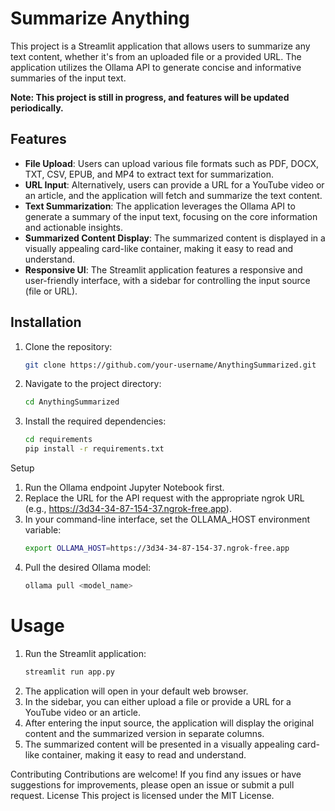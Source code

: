 # Summarize Anything

This project is a Streamlit application that allows users to summarize any text content, whether it's from an uploaded file or a provided URL. The application utilizes the Ollama API to generate concise and informative summaries of the input text.

**Note: This project is still in progress, and features will be updated periodically.**

## Features

- **File Upload**: Users can upload various file formats such as PDF, DOCX, TXT, CSV, EPUB, and MP4 to extract text for summarization.
- **URL Input**: Alternatively, users can provide a URL for a YouTube video or an article, and the application will fetch and summarize the text content.
- **Text Summarization**: The application leverages the Ollama API to generate a summary of the input text, focusing on the core information and actionable insights.
- **Summarized Content Display**: The summarized content is displayed in a visually appealing card-like container, making it easy to read and understand.
- **Responsive UI**: The Streamlit application features a responsive and user-friendly interface, with a sidebar for controlling the input source (file or URL).

## Installation

1. Clone the repository:

   ```bash
   git clone https://github.com/your-username/AnythingSummarized.git
2. Navigate to the project directory:

   ```bash
   cd AnythingSummarized
3. Install the required dependencies:
   ```bash
   cd requirements
   pip install -r requirements.txt

Setup

1. Run the Ollama endpoint Jupyter Notebook first.
2. Replace the URL for the API request with the appropriate ngrok URL (e.g., https://3d34-34-87-154-37.ngrok-free.app).
3. In your command-line interface, set the OLLAMA_HOST environment variable:
   ```bash
   export OLLAMA_HOST=https://3d34-34-87-154-37.ngrok-free.app
4. Pull the desired Ollama model:
   ```bash
   ollama pull <model_name>

# Usage

1. Run the Streamlit application:
   ```bash
   streamlit run app.py

2. The application will open in your default web browser.
3. In the sidebar, you can either upload a file or provide a URL for a YouTube video or an article.
4. After entering the input source, the application will display the original content and the summarized version in separate columns.
5. The summarized content will be presented in a visually appealing card-like container, making it easy to read and understand.

Contributing
Contributions are welcome! If you find any issues or have suggestions for improvements, please open an issue or submit a pull request.
License
This project is licensed under the MIT License.
